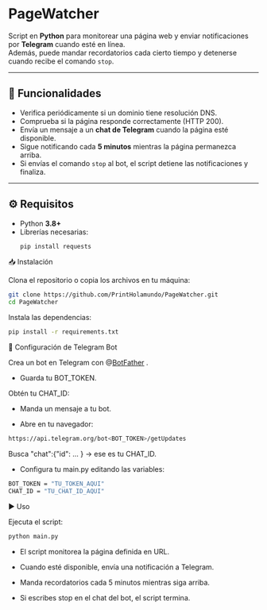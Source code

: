 # PageWatcher

Script en **Python** para monitorear una página web y enviar notificaciones por **Telegram** cuando esté en línea.  
Además, puede mandar recordatorios cada cierto tiempo y detenerse cuando recibe el comando `stop`.

---

## 🚀 Funcionalidades

- Verifica periódicamente si un dominio tiene resolución DNS.  
- Comprueba si la página responde correctamente (HTTP 200).  
- Envía un mensaje a un **chat de Telegram** cuando la página esté disponible.  
- Sigue notificando cada **5 minutos** mientras la página permanezca arriba.  
- Si envías el comando `stop` al bot, el script detiene las notificaciones y finaliza.  

---

## ⚙️ Requisitos

- Python **3.8+**  
- Librerías necesarias:  
  ```bash
  pip install requests

📥 Instalación

Clona el repositorio o copia los archivos en tu máquina:

```bash
git clone https://github.com/PrintHolamundo/PageWatcher.git
cd PageWatcher
```
Instala las dependencias:
```bash
pip install -r requirements.txt
```

🤖 Configuración de Telegram Bot

Crea un bot en Telegram con @[BotFather](https://t.me/botfather)
.

- Guarda tu BOT_TOKEN.

Obtén tu CHAT_ID:

- Manda un mensaje a tu bot.

- Abre en tu navegador:
```bash
https://api.telegram.org/bot<BOT_TOKEN>/getUpdates
```
Busca "chat":{"id": ... } → ese es tu CHAT_ID.

- Configura tu main.py editando las variables:
```bash
BOT_TOKEN = "TU_TOKEN_AQUI"
CHAT_ID = "TU_CHAT_ID_AQUI"
```
▶️ Uso

Ejecuta el script:
```bash
python main.py
```
- El script monitorea la página definida en URL.

- Cuando esté disponible, envía una notificación a Telegram.

- Manda recordatorios cada 5 minutos mientras siga arriba.

- Si escribes stop en el chat del bot, el script termina.


